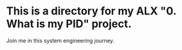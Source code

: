 # This is a directory for my ALX "0. What is my PID" project.

Join me in this system engineering journey.